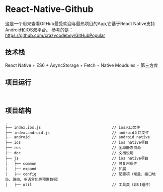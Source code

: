 # React-Native-Github

这是一个用来查看GitHub最受欢迎与最热项目的App,它基于React Native支持Android和iOS双平台。
参考的是：<https://github.com/crazycodeboy/GitHubPopular>

## 技术栈

React Native + ES6 + AsyncStorage + Fetch + Native Moudules + 第三方库

## 项目运行

```


```

## 项目结构
	.
	├── index.ios.js                                // ios入口文件
	├── index.android.js                            // android入口文件
	├── android                                     // android native
	├── ios                                         // ios native项目
	├── res                                         // 全局静态资源
	├── doc                                         // 文档说明
	├── js                                          // ios native项目
	│   ├── common                                  // 可复用组件
	│   ├── expand                                  // 扩展
	│   ├── config                                  // 配置项（常量、接口地址、路由、多语言化等预置数据）
	│   ├── util                                    // 工具类（非UI组件）




	



